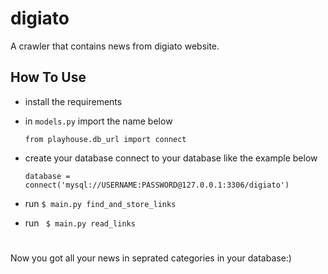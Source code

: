 # digiato
A crawler that contains news from digiato website.

## How To Use

* install the requirements

* in ```models.py``` import the name below


  ```from playhouse.db_url import connect```

* create your database connect to your database like the example below

  ```database = connect('mysql://USERNAME:PASSWORD@127.0.0.1:3306/digiato')```

* run ``` $ main.py find_and_store_links ```

* run ``` $ main.py read_links```

# 
Now you got all your news in seprated categories in your database:)
